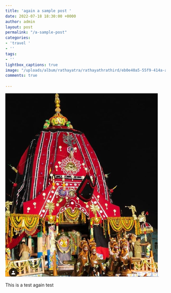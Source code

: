 ```yaml
---
title: 'again a sample post '
date: 2022-07-18 18:30:00 +0000
author: admin
layout: post
permalink: "/a-sample-post"
categories:
- 'travel '
- ''
tags:
- ''
lightbox_captions: true
image: "/uploads/album/rathayatra/rathayathrathird/eb0e40a5-55f9-414a-af79-60d0280f6714-1024x768.jpg"
comments: true

---
```

![](/uploads/album/rathayatra/rathayathrafifth/subhadras-Darpadala.jpg)

This is a test again test
